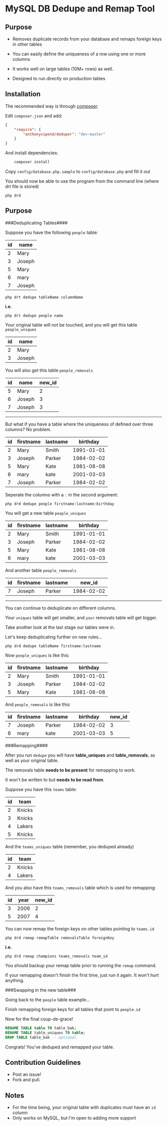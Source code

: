 MySQL DB Dedupe and Remap Tool
======================

Purpose
------------

- Removes duplicate records from your database and remaps foreign keys in other tables

- You can easily define the uniqueness of a row using one or more columns

- It works well on large tables (10M+ rows) as well.

- Designed to run directly on production tables

Installation
------------

The recommended way is through [composer](http://getcomposer.org).

Edit `composer.json` and add:

```json
{
    "require": {
        "anthonyvipond/deduper": "dev-master"
    }
}
```

And install dependencies:

```bash
    composer install
```

Copy `config/database.php.sample` to `config/database.php` and fill it out


You should now be able to use the program from the command line (where drt file is stored)
```
php drd
```

Purpose
------------

###Deduplicating Tables####

Suppose you have the following `people` table:

id | name
------------- | -------------
2  | Mary
3  | Joseph
5  | Mary
6  | mary
7  | Joseph

```
php drt dedupe tableName columnName
```

**i.e.**

```
php drt dedupe people name
```

Your original table will not be touched, and you will get this table `people_uniques`

id | name
------------- | -------------
2  | Mary
3  | Joseph



You will also get this table `people_removals`

id | name | new_id
------------- | ------------- | -------------
5  | Mary | 2
6  | Joseph | 3
7  | Joseph | 3


----------------------------

But what if you have a table where the uniqueness of defined over three columns? No problem.

id | firstname | lastname | birthday
------------- | ------------- | ------------- | -------------
2  | Mary  |  Smith | 1991-01-01
3  | Joseph  |  Parker | 1984-02-02
5  | Mary  |  Kate | 1981-08-08
6  | mary  |  kate | 2001-03-03
7  | Joseph  |  Parker | 1984-02-02


Seperate the columns with a `:` in the second argument:

```
php drd dedupe people firstname:lastname:birthday
```

You will get a new table `people_uniques`

id | firstname | lastname | birthday
------------- | ------------- | ------------- | -------------
2  | Mary  |  Smith | 1991-01-01
3  | Joseph  |  Parker | 1984-02-02
5  | Mary  |  Kate | 1981-08-08
6  | mary  |  kate | 2001-03-03

And another table `people_removals`

id | firstname | lastname | new_id
------------- | ------------- | ------------- | -------------
7  | Joseph  |  Parker | 1984-02-02 | 3


----------------------------

You can continue to deduplicate on different columns.

Your `uniques` table will get smaller, and `your` removals table will get bigger.

Take another look at the last stage our tables were in.

Let's keep deduplicating further on new rules...

```
php drd dedupe tableName firstname:lastname
```

Now `people_uniques` is like this:

id | firstname | lastname | birthday
------------- | ------------- | ------------- | -------------
2  | Mary  |  Smith | 1991-01-01
3  | Joseph  |  Parker | 1984-02-02
5  | Mary  |  Kate | 1981-08-08


And `people_removals` is like this:

id | firstname | lastname | birthday | new_id
------------- | ------------- | ------------- | ------------- | -------------
7  | Joseph  |  Parker | 1984-02-02 | 3
6  | mary  |  kate | 2001-03-03 | 5


###Remapping####

After you run `dedupe` you will have **table_uniques** and **table_removals**, as well as your original table.

The removals table **needs to be present** for remapping to work. 

It won't be written to but **needs to be read from**.

Suppose you have this `teams` table:

id | team
------------- | -------------
2  | Knicks
3  | Knicks
4  | Lakers
5  | Knicks

And the `teams_uniques` table (remember, you deduped already)

id | team | 
------------- | -------------
2  | Knicks
4  | Lakers

And you also have this `teams_removals` table which is used for remapping:

id | year | new_id | 
------------- | ------------- | -------------
3  | 2006 | 2
5  | 2007 | 4

You can now remap the foreign keys on other tables pointing to `teams.id`

```
php drd remap remapTable removalsTable foreignKey
```

**i.e.**
```
php drd remap champions teams_removals team_id
```

You should backup your remap table prior to running the `remap` command.

If your remapping doesn't finish the first time, just run it again. It won't hurt anything.


###Swapping in the new table###

Going back to the `people` table example...

Finish remapping foreign keys for all tables that point to `people.id`

Now for the final coup-de-grace!

```sql
RENAME TABLE table TO table_bak;
RENAME TABLE table_uniques TO table;
DROP TABLE table_bak -- optional
```

Congrats! You've deduped and remapped your table.


Contribution Guidelines
------------

- Post an issue!
- Fork and pull.

Notes
------------

- For the time being, your original table with duplicates must have an `id` column
- Only works on MySQL, but I'm open to adding more support
